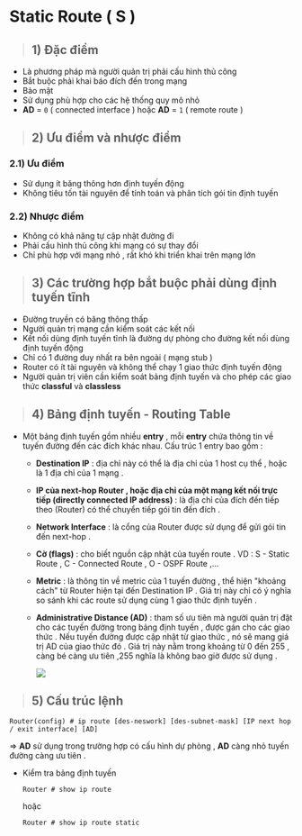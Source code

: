 # Static Route ( S )
> ## **1) Đặc điểm**
- Là phương pháp mà người quản trị phải cấu hình thủ công 
- Bắt buộc phải khai báo đích đến trong mạng 
- Bảo mật 
- Sử dụng phù hợp cho các hệ thống quy mô nhỏ
- **AD** = `0` ( connected interface ) hoặc **AD** = `1` ( remote route )
> ## **2) Ưu điểm và nhược điểm**
### **2.1) Ưu điểm**
- Sử dụng ít băng thông hơn định tuyến động
- Không tiêu tốn tài nguyên để tính toán và phân tích gói tin định tuyến
### **2.2) Nhược điểm**
- Không có khả năng tự cập nhật đường đi
- Phải cấu hình thủ công khi mạng có sự thay đổi
- Chỉ phù hợp với mạng nhỏ , rất khó khi triển khai trên mạng lớn
> ## **3) Các trường hợp bắt buộc phải dùng định tuyến tĩnh**
- Đường truyền có băng thông thấp
- Người quản trị mạng cần kiểm soát các kết nối
- Kết nối dùng định tuyến tĩnh là đường dự phòng cho đường kết nối dùng định tuyến động
- Chỉ có 1 đường duy nhất ra bên ngoài ( mạng stub )
- Router có ít tài nguyên và không thể chạy 1 giao thức định tuyến động
- Người quản trị viên cần kiểm soát bảng định tuyến và cho phép các giao thức **classful** và **classless**
> ## **4) Bảng định tuyến - Routing Table**
- Một bảng định tuyến gồm nhiều **entry** , mỗi **entry** chứa thông tin về tuyến đường đến các đích khác nhau. Cấu trúc 1 entry bao gồm : 
    - **Destination IP** : địa chỉ này có thể là địa chỉ của 1 host cụ thể , hoặc là 1 địa chỉ của 1 mạng .
    - **IP của next-hop Router , hoặc địa chỉ của một mạng kết nối trực tiếp (directly connected IP address)** : là địa chỉ của đích đến tiếp theo (Router) có thể chuyển tiếp gói tin đến đích .
    - **Network Interface** : là cổng của Router được sử dụng để gửi gói tin đến next-hop .
    - **Cờ (flags)** : cho biết nguồn cập nhật của tuyến route . VD : S - Static Route , C - Connected Route , O - OSPF Route ,...
    - **Metric** : là thông tin về metric của 1 tuyến đường , thể hiện "khoảng cách" từ Router hiện tại đến Destination IP . Giá trị này chỉ có ý nghĩa so sánh khi các route sử dụng cùng 1 giao thức định tuyến .
    - **Administrative Distance (AD)** : tham số ưu tiên mà người quản trị đặt cho các tuyến đường trong bảng định tuyến , được gán cho các giao thức . Nếu tuyến đường được cập nhật từ giao thức , nó sẽ mang giá trị AD của giao thức đó . Giá trị này nằm trong khoảng từ 0 đến 255 , càng bé càng ưu tiên ,255 nghĩa là không bao giờ được sử dụng . 
    
        ![](https://i.imgur.com/Vt6QISX.png)


> ## **5) Cấu trúc lệnh**
```
Router(config) # ip route [des-neswork] [des-subnet-mask] [IP next hop / exit interface] [AD]
```
=> **AD** sử dụng trong trường hợp có cấu hình dự phòng , **AD** càng nhỏ tuyến đường càng ưu tiên . 
- Kiểm tra bảng định tuyến
    ```
    Router # show ip route
    ```
    hoặc
    ```
    Router # show ip route static
    ```

